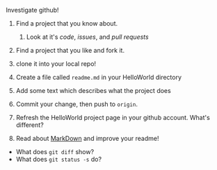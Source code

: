 Investigate github!

1. Find a project that you know about.
    1. Look at it's *code*, *issues*, and *pull requests*

1. Find a project that you like and fork it.
  1. clone it into your local repo!

1. Create a file called `readme.md` in your HelloWorld directory
  1. Add some text which describes what the project does
  1. Commit your change, then push to `origin`.
  1. Refresh the HelloWorld project page in your github account. What's different?
  1. Read about [MarkDown](https://guides.github.com/features/mastering-markdown/) and improve your readme!

* What does `git diff` show?
* What does `git status -s` do?
